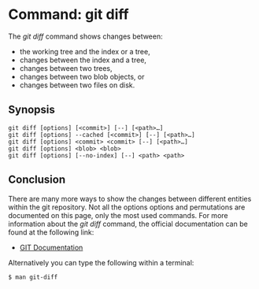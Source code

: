 # Command: git diff
The *git diff* command shows changes between:
* the working tree and the index or a tree,
* changes between the index and a tree,
* changes between two trees,
* changes between two blob objects, or
* changes between two files on disk.


## Synopsis
```
git diff [options] [<commit>] [--] [<path>…​]
git diff [options] --cached [<commit>] [--] [<path>…​]
git diff [options] <commit> <commit> [--] [<path>…​]
git diff [options] <blob> <blob>
git diff [options] [--no-index] [--] <path> <path>
```

## Conclusion
There are many more ways to show the changes between different entities within the
git repository. Not all the options options and permutations are documented
on this page, only the most used commands. For more information about the *git diff*
command, the official documentation can be found at the following link:

* [GIT Documentation](https://git-scm.com/docs/git-diff)

Alternatively you can type the following within a terminal:
```bash
$ man git-diff
```
